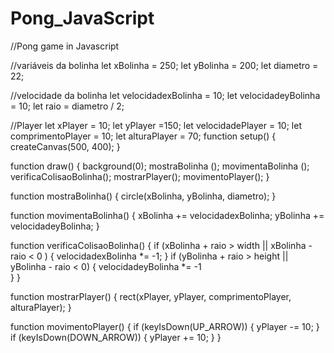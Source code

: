 # Pong_JavaScript
//Pong game in Javascript

//variáveis da bolinha
let xBolinha = 250;
let yBolinha = 200;
let diametro =  22;

//velocidade da bolinha
let velocidadexBolinha = 10;
let velocidadeyBolinha = 10;
let raio = diametro / 2; 

//Player
let xPlayer = 10;
let yPlayer =150;
let velocidadePlayer = 10;
let comprimentoPlayer = 10;
let alturaPlayer = 70;
function setup() {
  createCanvas(500, 400);
}

function draw() {
  background(0);
  mostraBolinha ();
  movimentaBolinha ();
  verificaColisaoBolinha();
  mostrarPlayer();
  movimentoPlayer();
}

function mostraBolinha()
{
  circle(xBolinha, yBolinha, diametro);
}

function movimentaBolinha()
{
  xBolinha += velocidadexBolinha;
  yBolinha += velocidadeyBolinha;
}

function verificaColisaoBolinha()
{
    if (xBolinha + raio > width || xBolinha - raio < 0 )
  {
    velocidadexBolinha *= -1;
  }
  if (yBolinha + raio > height || yBolinha - raio < 0)
  {
    velocidadeyBolinha *= -1    
  }
}

function mostrarPlayer()
{
  rect(xPlayer, yPlayer, comprimentoPlayer, alturaPlayer);
}

function movimentoPlayer() {
    if (keyIsDown(UP_ARROW)) {
        yPlayer -= 10;
    }
    if (keyIsDown(DOWN_ARROW)) {
        yPlayer += 10;
    }
}
